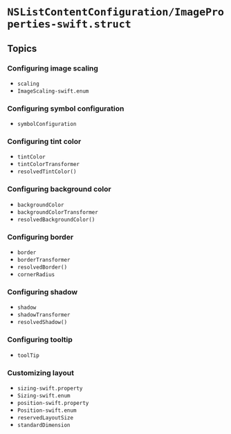 # ``NSListContentConfiguration/ImageProperties-swift.struct``

## Topics

### Configuring image scaling

- ``scaling``
- ``ImageScaling-swift.enum``

### Configuring symbol configuration

- ``symbolConfiguration``

### Configuring tint color

- ``tintColor``
- ``tintColorTransformer``
- ``resolvedTintColor()``

### Configuring background color

- ``backgroundColor``
- ``backgroundColorTransformer``
- ``resolvedBackgroundColor()``

### Configuring border

- ``border``
- ``borderTransformer``
- ``resolvedBorder()``
- ``cornerRadius``

### Configuring shadow

- ``shadow``
- ``shadowTransformer``
- ``resolvedShadow()``

### Configuring tooltip

- ``toolTip``

### Customizing layout

- ``sizing-swift.property``
- ``Sizing-swift.enum``
- ``position-swift.property``
- ``Position-swift.enum``
- ``reservedLayoutSize``
- ``standardDimension``
